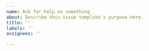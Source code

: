 ```yaml
---
name: Ask for help on something
about: Describe this issue template's purpose here.
title: ''
labels: ''
assignees: ''

---
```



